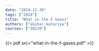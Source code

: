 ```yaml
---
date: "2024-11-30"
tags: ["2024"]
title: "What in the F Gases"
authors: ["akshar-katariya"]
courses: ["30239"]
---
```


{{< pdf src="what-in-the-f-gases.pdf" >}}
